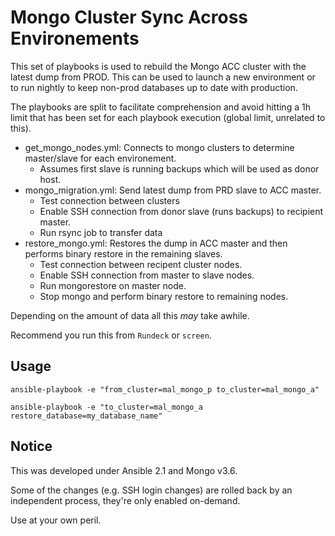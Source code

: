 
# Mongo Cluster Sync Across Environements

This set of playbooks is used to rebuild the Mongo ACC cluster with the latest dump from PROD. This can be used to launch a new environment or to run nightly to keep non-prod databases up to date with production.

The playbooks are split to facilitate comprehension and avoid hitting a 1h limit that has been set for each playbook execution (global limit, unrelated to this).

 - get_mongo_nodes.yml: Connects to mongo clusters to determine master/slave for each environement.
    - Assumes first slave is running backups which will be used as donor host.
 - mongo_migration.yml: Send latest dump from PRD slave to ACC master.
    - Test connection between clusters
    - Enable SSH connection from donor slave (runs backups) to recipient master.
    - Run rsync job to transfer data
- restore_mongo.yml: Restores the dump in ACC master and then performs binary restore in the remaining slaves.
    - Test connection between recipent cluster nodes.
    - Enable SSH connection from master to slave nodes.
    - Run mongorestore on master node.
    - Stop mongo and perform binary restore to remaining nodes.

Depending on the amount of data all this _may_ take awhile.

Recommend you run this from `Rundeck` or `screen`.

## Usage

```
ansible-playbook -e "from_cluster=mal_mongo_p to_cluster=mal_mongo_a"

ansible-playbook -e "to_cluster=mal_mongo_a restore_database=my_database_name"

```

## Notice

This was developed under Ansible 2.1 and Mongo v3.6.

Some of the changes (e.g. SSH login changes) are rolled back by an independent process, they're only enabled on-demand.

Use at your own peril.
